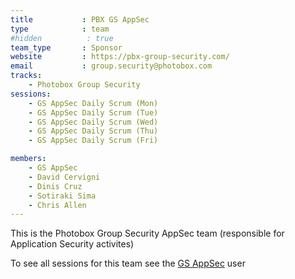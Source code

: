 ```yaml
---
title           : PBX GS AppSec
type            : team
#hidden          : true
team_type       : Sponsor
website         : https://pbx-group-security.com/
email           : group.security@photobox.com
tracks:
    - Photobox Group Security
sessions:
    - GS AppSec Daily Scrum (Mon)
    - GS AppSec Daily Scrum (Tue)
    - GS AppSec Daily Scrum (Wed)
    - GS AppSec Daily Scrum (Thu)
    - GS AppSec Daily Scrum (Fri)

members:
    - GS AppSec
    - David Cervigni
    - Dinis Cruz
    - Sotiraki Sima
    - Chris Allen
---
```



This is the Photobox Group Security AppSec team (responsible for Application Security activites)

To see all sessions for this team see the [GS AppSec](/teams/pbx-gs/gs-appsec/user/) user